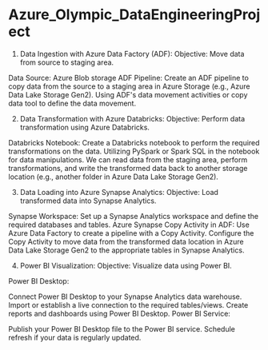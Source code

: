 # Azure_Olympic_DataEngineeringProject

1. Data Ingestion with Azure Data Factory (ADF):
Objective: Move data from source to staging area.

Data Source: Azure Blob storage
ADF Pipeline:
Create an ADF pipeline to copy data from the source to a staging area in Azure Storage (e.g., Azure Data Lake Storage Gen2).
Using ADF's data movement activities or copy data tool to define the data movement.

2. Data Transformation with Azure Databricks:
Objective: Perform data transformation using Azure Databricks.

Databricks Notebook:
Create a Databricks notebook to perform the required transformations on the data.
Utilizing PySpark or Spark SQL in the notebook for data manipulations.
We can read data from the staging area, perform transformations, and write the transformed data back to another storage location (e.g., another folder in Azure Data Lake Storage Gen2).

3. Data Loading into Azure Synapse Analytics:
Objective: Load transformed data into Synapse Analytics.

Synapse Workspace:
Set up a Synapse Analytics workspace and define the required databases and tables.
Azure Synapse Copy Activity in ADF:
Use Azure Data Factory to create a pipeline with a Copy Activity.
Configure the Copy Activity to move data from the transformed data location in Azure Data Lake Storage Gen2 to the appropriate tables in Synapse Analytics.

4. Power BI Visualization:
Objective: Visualize data using Power BI.

Power BI Desktop:

Connect Power BI Desktop to your Synapse Analytics data warehouse.
Import or establish a live connection to the required tables/views.
Create reports and dashboards using Power BI Desktop.
Power BI Service:

Publish your Power BI Desktop file to the Power BI service.
Schedule refresh if your data is regularly updated.
